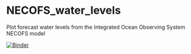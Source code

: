# NECOFS_water_levels
Plot forecast water levels from the Integrated Ocean Observing System NECOFS model

[![Binder](https://mybinder.org/badge.svg)](https://mybinder.org/v2/gh/rsignell-usgs/NECOFS_water_levels/master?filepath=NECOFS_water_levels.ipynb)


